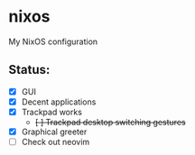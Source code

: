 # nixos
My NixOS configuration

## Status:
  - [x] GUI
  - [x] Decent applications
  - [x] Trackpad works
    - ~~[ ] Trackpad desktop switching gestures~~
  - [x] Graphical greeter
  - [ ] Check out neovim
